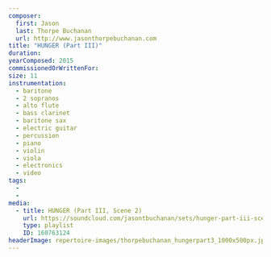 ```yaml
---
composer:
  first: Jason
  last: Thorpe Buchanan
  url: http://www.jasonthorpebuchanan.com
title: "HUNGER (Part III)"
duration:
yearComposed: 2015
commissionedOrWrittenFor:
size: 11
instrumentation:
  - baritone
  - 2 sopranos
  - alto flute
  - bass clarinet
  - baritone sax
  - electric guitar
  - percussion
  - piano
  - violin
  - viola
  - electronics
  - video
tags:
  -
  -
media:
  - title: HUNGER (Part III, Scene 2)
    url: https://soundcloud.com/jasontbuchanan/sets/hunger-part-iii-scene-2
    type: playlist
    ID: 160763124
headerImage: repertoire-images/thorpebuchanan_hungerpart3_1000x500px.jpg
---
```

